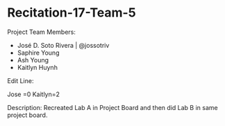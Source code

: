 # Recitation-17-Team-5


Project Team Members:
- José D. Soto Rivera | @jossotriv
- Saphire Young
- Ash Young
- Kaitlyn Huynh


Edit Line:

Jose =0
Kaitlyn=2

Description:
Recreated Lab A in Project Board and then did Lab B in same project board.
